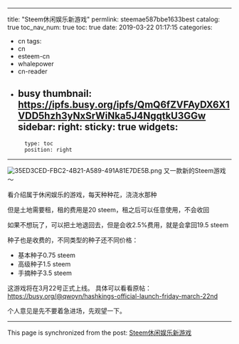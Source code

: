 
---
title: "Steem休闲娱乐新游戏"
permlink: steemae587bbe1633best
catalog: true
toc_nav_num: true
toc: true
date: 2019-03-22 01:17:15
categories:
- cn
tags:
- cn
- esteem-cn
- whalepower
- cn-reader
- busy
thumbnail: https://ipfs.busy.org/ipfs/QmQ6fZVFAyDX6X1VDD5hzh3yNxSrWiNka5J4NgqtkU3GGw
sidebar:
    right:
        sticky: true
widgets:
    -
        type: toc
        position: right
---


![35ED3CED-FBC2-4B21-A589-491A81E7DE5B.png](https://ipfs.busy.org/ipfs/QmQ6fZVFAyDX6X1VDD5hzh3yNxSrWiNka5J4NgqtkU3GGw)
又一款新的Steem游戏～

看介绍属于休闲娱乐的游戏，每天种种花，浇浇水那种

但是土地需要租，租的费用是20 steem，租之后可以任意使用，不会收回

如果不想玩了，可以把土地退回去，但是会收2.5%费用，就是会拿回19.5 steem

种子也是收费的，不同类型的种子还不同价格：
* 基本种子0.75 steem
* 高级种子1.5 steem
* 手摘种子3.5 steem


这游戏将在3月22号正式上线。
具体可以看看原帖：https://busy.org/@qwoyn/hashkings-official-launch-friday-march-22nd

个人意见是先不要着急进场，先观望一下。



- - -

This page is synchronized from the post: [Steem休闲娱乐新游戏](https://steemit.com/@ericet/steemae587bbe1633best)
